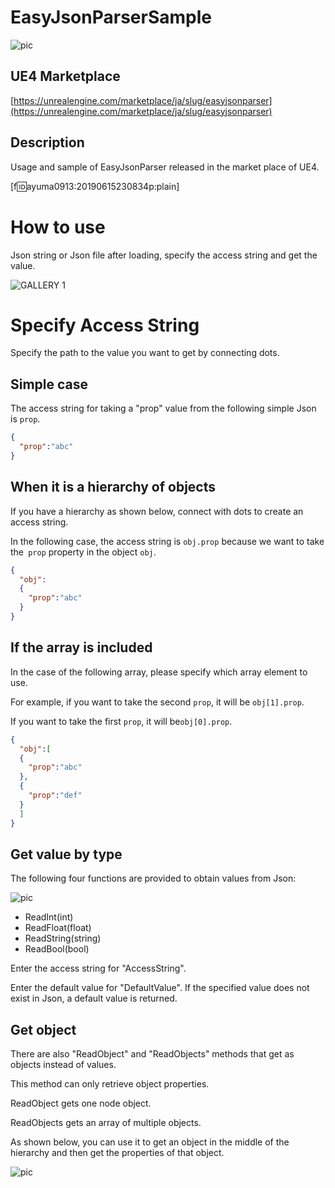 # EasyJsonParserSample
![pic](https://user-images.githubusercontent.com/8191970/59552718-7bcef200-8fc5-11e9-8873-a4aa3fef3a82.png)

## UE4 Marketplace
[https://unrealengine.com/marketplace/ja/slug/easyjsonparser](https://unrealengine.com/marketplace/ja/slug/easyjsonparser)

## Description
Usage and sample of EasyJsonParser released in the market place of UE4.


[f:id:ayuma0913:20190615230834p:plain]



# How to use
Json string or Json file after loading, specify the access string and get the value.

![GALLERY 1](https://user-images.githubusercontent.com/8191970/59552751-a15bfb80-8fc5-11e9-8da8-767b2734a4dd.png)


# Specify Access String
Specify the path to the value you want to get by connecting dots.

## Simple case
The access string for taking a "prop" value from the following simple Json is `prop`.

```json
{
  "prop":"abc"
}
```


## When it is a hierarchy of objects
If you have a hierarchy as shown below, connect with dots to create an access string.

In the following case, the access string is `obj.prop` because we want to take the` prop` property in the object `obj`.

```json
{
  "obj":
  {
    "prop":"abc"
  }
}
```

## If the array is included
In the case of the following array, please specify which array element to use.

For example, if you want to take the second `prop`, it will be `obj[1].prop`.

If you want to take the first `prop`, it will be`obj[0].prop`.

```json
{
  "obj":[
  {
    "prop":"abc"
  },
  {
    "prop":"def"
  }
  ]
}
```

## Get value by type

The following four functions are provided to obtain values ​​from Json:

![pic](https://user-images.githubusercontent.com/8191970/59552810-758d4580-8fc6-11e9-8a5f-09527883e26c.png)

+ ReadInt(int)
+ ReadFloat(float)
+ ReadString(string)
+ ReadBool(bool)


Enter the access string for "AccessString".

Enter the default value for "DefaultValue". If the specified value does not exist in Json, a default value is returned.

## Get object

There are also "ReadObject" and "ReadObjects" methods that get as objects instead of values.

This method can only retrieve object properties.

ReadObject gets one node object.

ReadObjects gets an array of multiple objects.

As shown below, you can use it to get an object in the middle of the hierarchy and then get the properties of that object.

![pic](https://user-images.githubusercontent.com/8191970/59552834-bb4a0e00-8fc6-11e9-8f0a-58b0ccd421d6.png)


